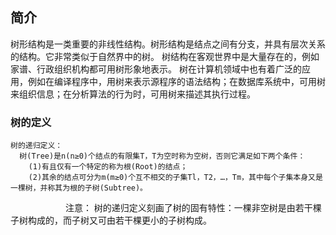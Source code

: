 ## 简介
  
树形结构是一类重要的非线性结构。树形结构是结点之间有分支，并具有层次关系的结构。它非常类似于自然界中的树。
树结构在客观世界中是大量存在的，例如家谱、行政组织机构都可用树形象地表示。
树在计算机领域中也有着广泛的应用，例如在编译程序中，用树来表示源程序的语法结构；在数据库系统中，可用树来组织信息；在分析算法的行为时，可用树来描述其执行过程。
### 树的定义
    树的递归定义：
      树(Tree)是n(n≥0)个结点的有限集T，T为空时称为空树，否则它满足如下两个条件：
        (1)有且仅有一个特定的称为根(Root)的结点；
        (2)其余的结点可分为m(m≥0)个互不相交的子集Tl，T2，…，Tm，其中每个子集本身又是一棵树，并称其为根的子树(Subtree)。
　　　　　　
注意： 
树的递归定义刻画了树的固有特性：一棵非空树是由若干棵子树构成的，而子树又可由若干棵更小的子树构成。